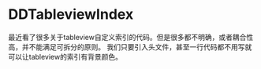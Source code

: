 # DDTableviewIndex
最近看了很多关于tableview自定义索引的代码。但是很多都不明确，或者耦合性高，并不能满足可拆分的原则。
我们只要引入头文件，甚至一行代码都不用写就可以让tableview的索引有背景颜色。
